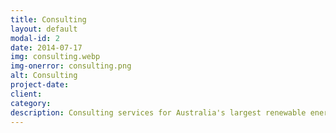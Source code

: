 ```yaml
---
title: Consulting
layout: default
modal-id: 2
date: 2014-07-17
img: consulting.webp
img-onerror: consulting.png
alt: Consulting
project-date:
client:
category:
description: Consulting services for Australia's largest renewable energy provider.
---
```

